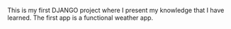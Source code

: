 This is my first DJANGO project where I present my knowledge that I have learned. The first app is a functional weather app.

